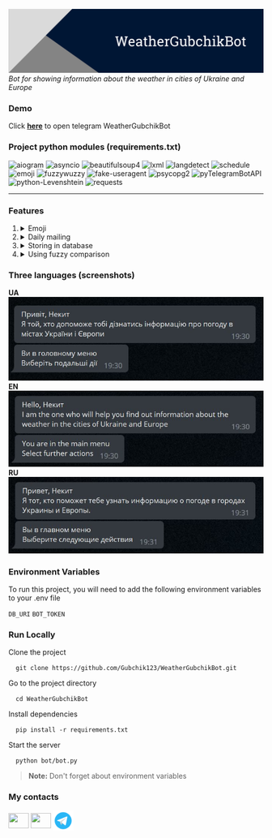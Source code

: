 <a href="https://t.me/WeatherGubchikBot" target="_blank"><img title="WeatherGubchikBot" alt="Header image" src="./images/WeatherGubchikBot_header.png"></a>
_Bot for showing information about the weather in cities of Ukraine and Europe_

### Demo

Click **<a href="https://t.me/WeatherGubchikBot" target="_blank">here</a>** to open telegram WeatherGubchikBot

### Project python modules (requirements.txt)

<img alt="aiogram" src="https://img.shields.io/pypi/v/aiogram?label=aiogram"> 
<img alt="asyncio" src="https://img.shields.io/pypi/v/asyncio?label=asyncio">
<img alt="beautifulsoup4" src="https://img.shields.io/pypi/v/beautifulsoup4?label=beautifulsoup4">
<img alt="lxml" src="https://img.shields.io/pypi/v/lxml?label=lxml">
<img alt="langdetect" src="https://img.shields.io/pypi/v/langdetect?label=langdetect">
<img alt="schedule" src="https://img.shields.io/pypi/v/schedule?label=schedule">
<img alt="emoji" src="https://img.shields.io/pypi/v/emoji?label=emoji">
<img alt="fuzzywuzzy" src="https://img.shields.io/pypi/v/fuzzywuzzy?color=blue&label=fuzzywuzzy">
<img alt="fake-useragent" src="https://img.shields.io/pypi/v/fake-useragent?label=fake-useragent&color=blue">
<img alt="psycopg2" src="https://img.shields.io/pypi/v/psycopg2?label=psycopg2">
<img alt="pyTelegramBotAPI" src="https://img.shields.io/pypi/v/pyTelegramBotAPI?label=pyTelegramBotAPI">
<img alt="python-Levenshtein" src="https://img.shields.io/pypi/v/python-Levenshtein?label=python-Levenshtein&color=blue">
<img alt="requests" src="https://img.shields.io/pypi/v/requests?label=requests">

---

### Features

1. <details><summary>Emoji</summary>I use RegExp for getting emoji by weather description</details>
2. <details><summary>Daily mailing</summary>You can sign up for the mailing to receive daily weather information in the city of your choice (you can turn it off at any time)</details>
3. <details><summary>Storing in database</summary>If you sign up for the newsletter, information will store in PostgreSQL database</details>
4. <details><summary>Using fuzzy comparison</summary>You can type the title of the city and bot try to find it with using python fuzzywuzyy module for fuzzy comparison</details>

### Three languages (screenshots)

**UA** <br>
<img title="WeatherGubchikBot" alt="Header image" src="./images/uk.jpg"> <br>
**EN** <br>
<img title="WeatherGubchikBot" alt="Header image" src="./images/en.jpg"> <br>
**RU** <br>
<img title="WeatherGubchikBot" alt="Header image" src="./images/ru.jpg"> <br>

### Environment Variables

To run this project, you will need to add the following environment variables to your .env file

`DB_URI`
`BOT_TOKEN`

### Run Locally

Clone the project

```
  git clone https://github.com/Gubchik123/WeatherGubchikBot.git
```

Go to the project directory

```
  cd WeatherGubchikBot
```

Install dependencies

```
  pip install -r requirements.txt
```

Start the server

```
  python bot/bot.py
```

> **Note:** Don't forget about environment variables

### My contacts

<p align="left">
<a href="https://stackoverflow.com/users/20199410" target="_blank"><img align="center" src="https://raw.githubusercontent.com/rahuldkjain/github-profile-readme-generator/master/src/images/icons/Social/stack-overflow.svg" height="30" width="40" /></a>
<a href="https://instagram.com/nikitos.1746" target="_blank"><img align="center" src="https://raw.githubusercontent.com/rahuldkjain/github-profile-readme-generator/master/src/images/icons/Social/instagram.svg" height="30" width="40" /></a>
<a href="https://t.me/Gubchik123" target="_blank"><img align="center" src="./images/icons8-telegram-app-48.png" width="40" /></a>
</p>
